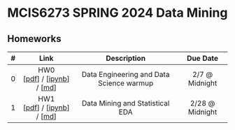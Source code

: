 # MCIS6273 SPRING 2024 Data Mining


## Homeworks

| # | Link | Description | Due Date |
|:-:|:----:|:-----------:|:--------:|
| 0 | HW0 <br/> [[pdf](./homework/hw0/hw0.pdf)] / [[ipynb](./homework/hw0/hw0.ipynb)] / [[md](./homework/hw0/hw0.md)] | Data Engineering and Data Science warmup | 2/7 @ Midnight |
| 1 | HW1 <br/> [[pdf](./homework/hw1/hw1.pdf)] / [[ipynb](./homework/hw1/hw1.ipynb)] / [[md](./homework/hw1/hw1.md)] | Data Mining and Statistical EDA | 2/28 @ Midnight |


